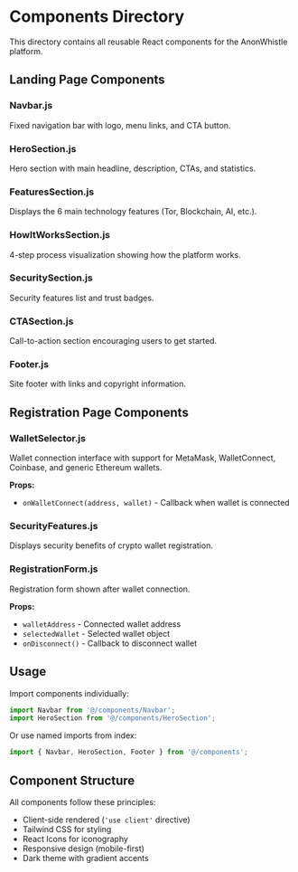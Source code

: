 # Components Directory

This directory contains all reusable React components for the AnonWhistle platform.

## Landing Page Components

### Navbar.js
Fixed navigation bar with logo, menu links, and CTA button.

### HeroSection.js
Hero section with main headline, description, CTAs, and statistics.

### FeaturesSection.js
Displays the 6 main technology features (Tor, Blockchain, AI, etc.).

### HowItWorksSection.js
4-step process visualization showing how the platform works.

### SecuritySection.js
Security features list and trust badges.

### CTASection.js
Call-to-action section encouraging users to get started.

### Footer.js
Site footer with links and copyright information.

## Registration Page Components

### WalletSelector.js
Wallet connection interface with support for MetaMask, WalletConnect, Coinbase, and generic Ethereum wallets.

**Props:**
- `onWalletConnect(address, wallet)` - Callback when wallet is connected

### SecurityFeatures.js
Displays security benefits of crypto wallet registration.

### RegistrationForm.js
Registration form shown after wallet connection.

**Props:**
- `walletAddress` - Connected wallet address
- `selectedWallet` - Selected wallet object
- `onDisconnect()` - Callback to disconnect wallet

## Usage

Import components individually:
```javascript
import Navbar from '@/components/Navbar';
import HeroSection from '@/components/HeroSection';
```

Or use named imports from index:
```javascript
import { Navbar, HeroSection, Footer } from '@/components';
```

## Component Structure

All components follow these principles:
- Client-side rendered (`'use client'` directive)
- Tailwind CSS for styling
- React Icons for iconography
- Responsive design (mobile-first)
- Dark theme with gradient accents
